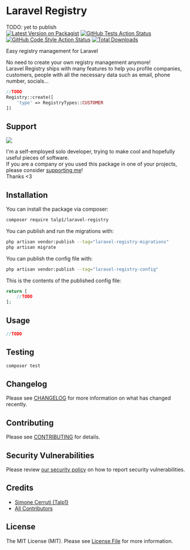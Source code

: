 # Laravel Registry

TODO: yet to publish  
[![Latest Version on Packagist](https://img.shields.io/packagist/v/talp1/laravel-registry.svg?style=flat-square)](https://packagist.org/packages/talp1/laravel-registry)
[![GitHub Tests Action Status](https://img.shields.io/github/actions/workflow/status/talp1/laravel-registry/run-tests.yml?branch=main&label=tests&style=flat-square)](https://github.com/talp1/laravel-registry/actions?query=workflow%3Arun-tests+branch%3Amain)
[![GitHub Code Style Action Status](https://img.shields.io/github/actions/workflow/status/talp1/laravel-registry/fix-php-code-style-issues.yml?branch=main&label=code%20style&style=flat-square)](https://github.com/talp1/laravel-registry/actions?query=workflow%3A"Fix+PHP+code+style+issues"+branch%3Amain)
[![Total Downloads](https://img.shields.io/packagist/dt/talp1/laravel-registry.svg?style=flat-square)](https://packagist.org/packages/talp1/laravel-registry)

Easy registry management for Laravel

No need to create your own registry management anymore!  
Laravel Registry ships with many features to help you profile companies, customers, people with all the necessary data such as email, phone number, socials...

```php
//TODO
Registry::create([
    'type' => RegistryTypes::CUSTOMER
])
```

## Support

[<img src="https://martinaway.com/wp-content/uploads/2023/08/Buy-me-a-coffee.png" />](https://buymeacoffee.com/talp1)

I'm a self-employed solo developer, trying to make cool and hopefully useful pieces of software.  
If you are a company or you used this package in one of your projects, please consider [supporting me](https://buymeacoffee.com/talp1)!  
Thanks <3

## Installation

You can install the package via composer:

```bash
composer require talp1/laravel-registry
```

You can publish and run the migrations with:

```bash
php artisan vendor:publish --tag="laravel-registry-migrations"
php artisan migrate
```

You can publish the config file with:

```bash
php artisan vendor:publish --tag="laravel-registry-config"
```

This is the contents of the published config file:

```php
return [
    //TODO
];
```

## Usage

```php
//TODO
```

## Testing

```bash
composer test
```

## Changelog

Please see [CHANGELOG](CHANGELOG.md) for more information on what has changed recently.

## Contributing

Please see [CONTRIBUTING](CONTRIBUTING.md) for details.

## Security Vulnerabilities

Please review [our security policy](../../security/policy) on how to report security vulnerabilities.

## Credits

-   [Simone Cerruti (Talp1)](https://github.com/Talpx1)
-   [All Contributors](../../contributors)

## License

The MIT License (MIT). Please see [License File](LICENSE.md) for more information.
